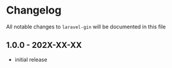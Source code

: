 # Changelog

All notable changes to `laravel-gin` will be documented in this file

## 1.0.0 - 202X-XX-XX

- initial release
